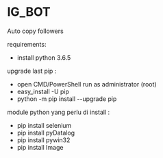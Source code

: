 # IG_BOT
Auto copy followers

requirements:

- install python 3.6.5

upgrade last pip :
- open CMD/PowerShell run as administrator (root)
- easy_install -U pip
- python -m pip install --upgrade pip

module python yang perlu di install :

- pip install selenium
- pip install pyDatalog
- pip install pywin32
- pip install Image



